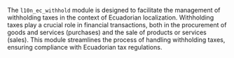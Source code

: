 The `l10n_ec_withhold` module is designed to facilitate the management of withholding taxes in the context of Ecuadorian localization. Withholding taxes play a crucial role in financial transactions, both in the procurement of goods and services (purchases) and the sale of products or services (sales). This module streamlines the process of handling withholding taxes, ensuring compliance with Ecuadorian tax regulations.
